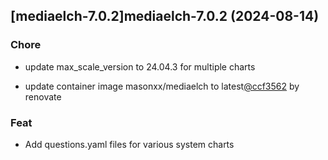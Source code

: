 

## [mediaelch-7.0.2]mediaelch-7.0.2 (2024-08-14)

### Chore



- update max_scale_version to 24.04.3 for multiple charts

- update container image masonxx/mediaelch to latest[@ccf3562](https://github.com/ccf3562) by renovate

### Feat



- Add questions.yaml files for various system charts